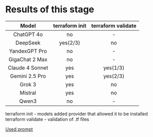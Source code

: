 # Results of this stage

| Model   | terraform init   | terraform validate   |
|:-------:|:--------------------:|:----------------:|
| ChatGPT 4o | no | - |
| DeepSeek | yes(2/3) | no |
| YandexGPT Pro | no | - |
| GigaChat 2 Max | no | - |
| Claude 4 Sonnet | yes | yes(1/3) |
| Gemini 2.5 Pro | yes | yes(2/3) |
| Grok 3 | yes | no |
| Mistral | yes | no |
| Qwen3 | no | - |

terraform init - models added provider that allowed it to be installed   
terraform validate - validation of .tf files

[Used prompt](./prompt.txt)
